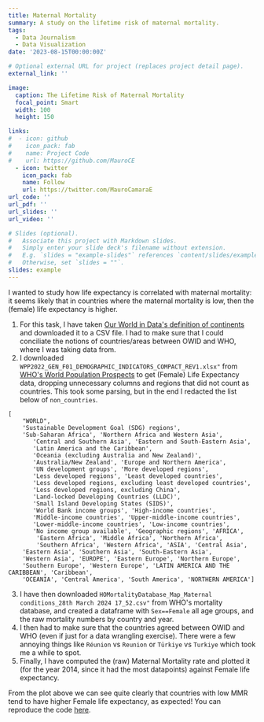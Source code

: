 ```yaml
---
title: Maternal Mortality
summary: A study on the lifetime risk of maternal mortality.
tags:
  - Data Journalism
  - Data Visualization
date: '2023-08-15T00:00:00Z'

# Optional external URL for project (replaces project detail page).
external_link: ''

image:
  caption: The Lifetime Risk of Maternal Mortality
  focal_point: Smart
  width: 100
  height: 150

links:
#  - icon: github
#    icon_pack: fab
#    name: Project Code
#    url: https://github.com/MauroCE
  - icon: twitter
    icon_pack: fab
    name: Follow
    url: https://twitter.com/MauroCamaraE
url_code: ''
url_pdf: ''
url_slides: ''
url_video: ''

# Slides (optional).
#   Associate this project with Markdown slides.
#   Simply enter your slide deck's filename without extension.
#   E.g. `slides = "example-slides"` references `content/slides/example-slides.md`.
#   Otherwise, set `slides = ""`.
slides: example
---
```

I wanted to study how life expectancy is correlated with maternal mortality: it seems likely that in countries where the maternal mortality is low, then the (female) life expectancy is higher. 

1. For this task, I have taken [Our World in Data's definition of continents](https://ourworldindata.org/grapher/continents-according-to-our-world-in-data) and downloaded it to a CSV file. I had to make sure that I could conciliate the notions of countries/areas between OWID and WHO, where I was taking data from.
2. I downloaded `WPP2022_GEN_F01_DEMOGRAPHIC_INDICATORS_COMPACT_REV1.xlsx"` from [WHO's World Population Prospects](https://population.un.org/wpp/Download/Standard/MostUsed/) to get (Female) Life Expectancy data, dropping unnecessary columns and regions that did not count as countries. This took some parsing, but in the end I redacted the list below of `non_countries`.
```
[
    "WORLD", 
    'Sustainable Development Goal (SDG) regions',
    'Sub-Saharan Africa', 'Northern Africa and Western Asia',
       'Central and Southern Asia', 'Eastern and South-Eastern Asia',
       'Latin America and the Caribbean',
       'Oceania (excluding Australia and New Zealand)',
       'Australia/New Zealand', 'Europe and Northern America',
       'UN development groups', 'More developed regions',
       'Less developed regions', 'Least developed countries',
       'Less developed regions, excluding least developed countries',
       'Less developed regions, excluding China',
       'Land-locked Developing Countries (LLDC)',
       'Small Island Developing States (SIDS)',
       'World Bank income groups', 'High-income countries',
       'Middle-income countries', 'Upper-middle-income countries',
       'Lower-middle-income countries', 'Low-income countries',
       'No income group available', 'Geographic regions', 'AFRICA',
        'Eastern Africa', 'Middle Africa', 'Northern Africa',
        'Southern Africa', 'Western Africa', 'ASIA', 'Central Asia',
    'Eastern Asia', 'Southern Asia', 'South-Eastern Asia',
    'Western Asia', 'EUROPE', 'Eastern Europe', 'Northern Europe',
    'Southern Europe', 'Western Europe', 'LATIN AMERICA AND THE CARIBBEAN', 'Caribbean',
    'OCEANIA', 'Central America', 'South America', 'NORTHERN AMERICA']
```
3. I have then downloaded `HOMortalityDatabase_Map_Maternal conditions_28th March 2024 17_52.csv"` from WHO's mortality database, and created a dataframe with `Sex==Female` all age groups, and the raw mortality numbers by country and year. 
4. I then had to make sure that the countries agreed between OWID and WHO (even if just for a data wrangling exercise). There were a few annoying things like `Réunion` vs `Reunion` or `Türkiye` vs `Turkiye` which took me a while to spot. 
5. Finally, I have computed the (raw) Maternal Mortality rate and plotted it (for the year 2014, since it had the most datapoints) against Female life expectancy. 

From the plot above we can see quite clearly that countries with low MMR tend to have higher Female life expectancy, as expected! You can reproduce the code [here](https://colab.research.google.com/drive/1RO9nxdAobLjNdbVxpnwbgWU2FwJsB7Cp?usp=sharing).
